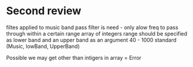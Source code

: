 # Second review

filtes applied to music
band pass filter is need - only alow freq to pass through within a certain range
array of integers
range should be specified as lower band and an upper band as an argument 40 - 1000 standard
(Music, lowBand, UpperBand)

Possible we may get other than intigers in array = Error
